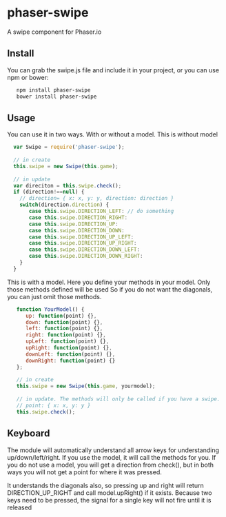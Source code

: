 # phaser-swipe
A swipe component for Phaser.io

## Install

You can grab the swipe.js file and include it in your project, or you can use npm or bower:

```bash
   npm install phaser-swipe
   bower install phaser-swipe
```

## Usage

You can use it in two ways. With or without a model. This is without model

```javascript
  var Swipe = require('phaser-swipe');
  
  // in create
  this.swipe = new Swipe(this.game);
  
  // in update
  var direciton = this.swipe.check();
  if (direction!==null) {
    // direction= { x: x, y: y, direction: direction }
    switch(direction.direction) {
       case this.swipe.DIRECTION_LEFT: // do something
       case this.swipe.DIRECTION_RIGHT:
       case this.swipe.DIRECTION_UP:
       case this.swipe.DIRECTION_DOWN:
       case this.swipe.DIRECTION_UP_LEFT:
       case this.swipe.DIRECTION_UP_RIGHT:
       case this.swipe.DIRECTION_DOWN_LEFT:
       case this.swipe.DIRECTION_DOWN_RIGHT:
    }
  }
```

This is with a model. Here you define your methods in your model. Only those methods defined will be used
So if you do not want the diagonals, you can just omit those methods.

```javascript
   function YourModel() {
      up: function(point) {},
      down: function(point) {},
      left: function(point) {},
      right: function(point) {},
      upLeft: function(point) {},
      upRight: function(point) {},
      downLeft: function(point) {},
      downRight: function(point) {}
   };
   
   // in create
   this.swipe = new Swipe(this.game, yourmodel);
   
   // in update. The methods will only be called if you have a swipe.
   // point: { x: x, y: y }
   this.swipe.check();
```

## Keyboard

The module will automatically understand all arrow keys for understanding up/down/left/right. If you use
the model, it will call the methods for you. If you do not use a model, you will get a direction from
check(), but in both ways you will not get a point for where it was pressed.

It understands the diagonals also, so pressing up and right will return DIRECTION_UP_RIGHT and call
model.upRight() if it exists. Because two keys need to be pressed, the signal for a single key will not
fire until it is released